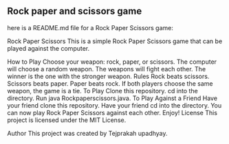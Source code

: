 ## Rock paper and scissors game 
here is a README.md file for a Rock Paper Scissors game:

Rock Paper Scissors
This is a simple Rock Paper Scissors game that can be played against the computer.

How to Play
Choose your weapon: rock, paper, or scissors.
The computer will choose a random weapon.
The weapons will fight each other.
The winner is the one with the stronger weapon.
Rules
Rock beats scissors.
Scissors beats paper.
Paper beats rock.
If both players choose the same weapon, the game is a tie.
To Play
Clone this repository.
cd into the directory.
Run java Rockpaperscissors.java.
To Play Against a Friend
Have your friend clone this repository.
Have your friend cd into the directory.
You can now play Rock Paper Scissors against each other.
Enjoy!
License
This project is licensed under the MIT License.

Author
This project was created by Tejprakah upadhyay.
